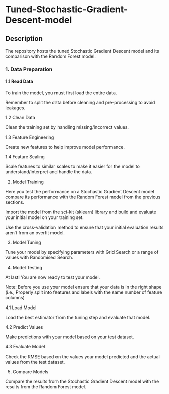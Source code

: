 # Tuned-Stochastic-Gradient-Descent-model
## Description
The repository hosts the tuned Stochastic Gradient Descent model and its comparison with the Random Forest model. 
### 1. Data Preparation 

#### 1.1 Read Data 

To train the model, you must first load the entire data. 

Remember to split the data before cleaning and pre-processing to avoid leakages. 

1.2 Clean Data 

Clean the training set by handling missing/incorrect values. 

1.3 Feature Engineering 

Create new features to help improve model performance. 

1.4 Feature Scaling 

Scale features to similar scales to make it easier for the model to understand/interpret and handle the data. 

2. Model Training 

Here you test the performance on a Stochastic Gradient Descent model compare its performance with the Random Forest model from the previous sections. 

Import the model from the sci-kit (sklearn) library and build and evaluate your initial model on your training set. 

Use the cross-validation method to ensure that your initial evaluation results aren’t from an overfit model. 

3. Model Tuning 

Tune your model by specifying parameters with Grid Search or a range of values with Randomised Search. 

4. Model Testing 

At last! You are now ready to test your model. 

Note: Before you use your model ensure that your data is in the right shape (i.e., Properly split into features and labels with the same number of feature columns) 

4.1 Load Model 

Load the best estimator from the tuning step and evaluate that model. 

4.2 Predict Values 

Make predictions with your model based on your test dataset. 

4.3 Evaluate Model 

Check the RMSE based on the values your model predicted and the actual values from the test dataset. 

5. Compare Models 

Compare the results from the Stochastic Gradient Descent model with the results from the Random Forest model.  